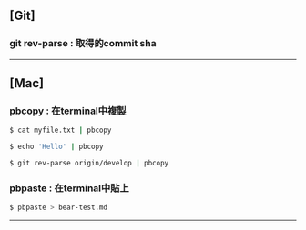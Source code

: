 ## **[Git]**

### git rev-parse <branch-name> : 取得<branch-name>的commit sha

---

## **[Mac]**

### pbcopy : 在terminal中複製

```zsh
$ cat myfile.txt | pbcopy
```

```zsh
$ echo 'Hello' | pbcopy
```

```zsh
$ git rev-parse origin/develop | pbcopy
```

### pbpaste : 在terminal中貼上

```zsh
$ pbpaste > bear-test.md
```

---